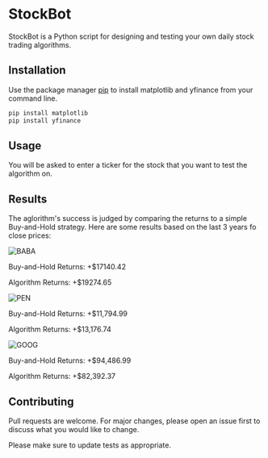 # StockBot

StockBot is a Python script for designing and testing your own daily stock trading algorithms.

## Installation

Use the package manager [pip](https://pip.pypa.io/en/stable/) to install matplotlib and yfinance from your command line.

```bash
pip install matplotlib
pip install yfinance
```

## Usage
You will be asked to enter a ticker for the stock that you want to test the algorithm on.

## Results
The aglorithm's success is judged by comparing the returns to a simple Buy-and-Hold strategy. Here are some results based on the last 3 years fo close prices:

![BABA](https://imgur.com/TwOShiK)

Buy-and-Hold Returns: +$17140.42

Algorithm Returns: +$19274.65

![PEN](https://imgur.com/B4myQ0t)

Buy-and-Hold Returns: +$11,794.99

Algorithm Returns: +$13,176.74

![GOOG](https://imgur.com/wl01kRr)

Buy-and-Hold Returns: +$94,486.99

Algorithm Returns: +$82,392.37

## Contributing
Pull requests are welcome. For major changes, please open an issue first to discuss what you would like to change.

Please make sure to update tests as appropriate.
